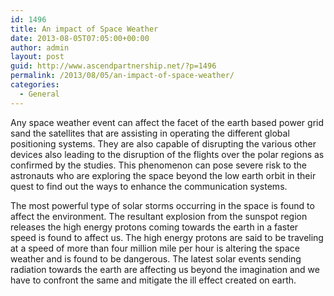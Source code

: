```yaml
---
id: 1496
title: An impact of Space Weather
date: 2013-08-05T07:05:00+00:00
author: admin
layout: post
guid: http://www.ascendpartnership.net/?p=1496
permalink: /2013/08/05/an-impact-of-space-weather/
categories:
  - General
---
```

Any space weather event can affect the facet of the earth based power grid sand the satellites that are assisting in operating the different global positioning systems. They are also capable of disrupting the various other devices also leading to the disruption of the flights over the polar regions as confirmed by the studies. This phenomenon can pose severe risk to the astronauts who are exploring the space beyond the low earth orbit in their quest to find out the ways to enhance the communication systems.

The most powerful type of solar storms occurring in the space is found to affect the environment. The resultant explosion from the sunspot region releases the high energy protons coming towards the earth in a faster speed is found to affect us. The high energy protons are said to be traveling at a speed of more than four million mile per hour is altering the space weather and is found to be dangerous. The latest solar events sending radiation towards the earth are affecting us beyond the imagination and we have to confront the same and mitigate the ill effect created on earth.
